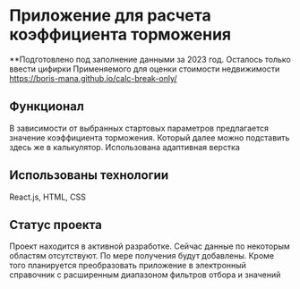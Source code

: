 # Приложение для расчета коэффициента торможения
**Подготовлено под заполнение данными за 2023 год. Осталось только ввести цифирки
Применяемого для оценки стоимости недвижимости
https://boris-mana.github.io/calc-break-only/

## Функционал
В зависимости от выбранных стартовых параметров предлагается значение коэффициента торможения. Который далее можно подставить здесь же в калькулятор. Использована адаптивная верстка

## Использованы технологии
React.js, HTML, CSS

## Статус проекта
Проект находится в активной разработке. Сейчас данные по некоторым областям отсутствуют. По мере получения будут добавлены. Кроме того планируется преобразовать приложение в электронный справочник с расширенным диапазоном фильтров отбора и значений
